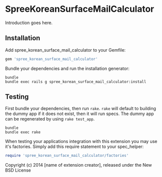 SpreeKoreanSurfaceMailCalculator
================================

Introduction goes here.

Installation
------------

Add spree_korean_surface_mail_calculator to your Gemfile:

```ruby
gem 'spree_korean_surface_mail_calculator'
```

Bundle your dependencies and run the installation generator:

```shell
bundle
bundle exec rails g spree_korean_surface_mail_calculator:install
```

Testing
-------

First bundle your dependencies, then run `rake`. `rake` will default to building the dummy app if it does not exist, then it will run specs. The dummy app can be regenerated by using `rake test_app`.

```shell
bundle
bundle exec rake
```

When testing your applications integration with this extension you may use it's factories.
Simply add this require statement to your spec_helper:

```ruby
require 'spree_korean_surface_mail_calculator/factories'
```

Copyright (c) 2014 [name of extension creator], released under the New BSD License
